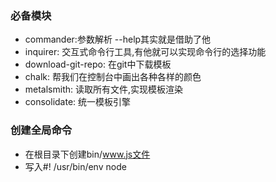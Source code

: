 ### 必备模块
+ commander:参数解析 --help其实就是借助了他
+ inquirer: 交互式命令行工具,有他就可以实现命令行的选择功能
+ download-git-repo: 在git中下载模板
+ chalk: 帮我们在控制台中画出各种各样的颜色
+ metalsmith: 读取所有文件,实现模板渲染
+ consolidate: 统一模板引擎

### 创建全局命令
+ 在根目录下创建bin/www.js文件
+ 写入#! /usr/bin/env node